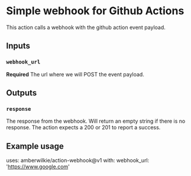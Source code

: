 # Simple webhook for Github Actions

This action calls a webhook with the github action event payload.

## Inputs

### `webhook_url`

**Required** The url where we will POST the event payload.

## Outputs

### `response`

The response from the webhook. Will return an empty string if there is no response. The action expects a 200 or 201 to report a success.

## Example usage

uses: amberwilkie/action-webhook@v1
with:
  webhook_url: 'https://www.google.com'